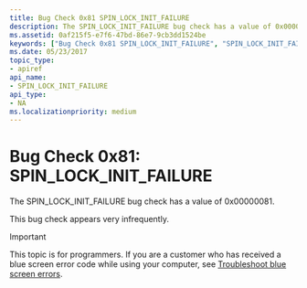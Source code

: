```yaml
---
title: Bug Check 0x81 SPIN_LOCK_INIT_FAILURE
description: The SPIN_LOCK_INIT_FAILURE bug check has a value of 0x00000081.This bug check appears very infrequently.
ms.assetid: 0af215f5-e7f6-47bd-86e7-9cb3dd1524be
keywords: ["Bug Check 0x81 SPIN_LOCK_INIT_FAILURE", "SPIN_LOCK_INIT_FAILURE"]
ms.date: 05/23/2017
topic_type:
- apiref
api_name:
- SPIN_LOCK_INIT_FAILURE
api_type:
- NA
ms.localizationpriority: medium
---
```


# Bug Check 0x81: SPIN\_LOCK\_INIT\_FAILURE


The SPIN\_LOCK\_INIT\_FAILURE bug check has a value of 0x00000081.

This bug check appears very infrequently.

> [!IMPORTANT]
> This topic is for programmers. If you are a customer who has received a blue screen error code while using your computer, see [Troubleshoot blue screen errors](https://support.microsoft.com/help/14238/windows-10-troubleshoot-blue-screen-errors).


 

 





